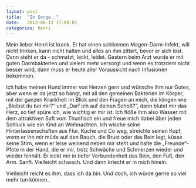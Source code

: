 ```yaml
---
layout: post
title:  "In Sorge.."
date:   2013-06-12 17:00:01
categories: henri
---
```


Mein lieber Henri ist krank. Er hat einen schlimmen Magen-Darm-Infekt, will
nicht trinken, kann nicht halten und alles an ihm zittert, bevor er sich löst.
Dann steht er da – schmatzt, leckt, leidet.  Gestern beim Arzt wurde er mit
guten Darmbakterien und vielem mehr versorgt und wenn es trotzdem nicht besser
wird, dann muss er heute aller Voraussicht nach Infusionen bekommen.

Ich habe meinen Hund immer von Herzen gern und wünsche ihm nur Gutes, aber wenn
er da jetzt so hängt, mit all den gemeinen Bakterien im Körper, mit der ganzen
Krankheit im Blick und den Fragen an mich, die klingen wie „Bleibst du bei mir?“
und „Darf ich auf deinen Schoß?“, dann blutet mir das Herz, so tief spüre ich,
wie wichtig er mir ist.  Ich flöße ihm also Wasser mit dem attraktiven Saft vom
Thunfisch ein und freue mich dabei über jeden Schluck wie ein Kind an
Weihnachten. Ich wische seine Hinterlassenschaften aus Flur, Küche und Co weg,
streichle seinen Kopf, wenn er ihn mir müde auf den Bauch, die Brust oder das
Bein legt, küsse seine Stirn, wenn er leise weinend neben mir steht und halte
die „Freunde“-Pfote in der Hand, die er mir, trotz Schwäche und Schmerzen wieder
und wieder hinhält. Er leckt mir in tiefer Verbundenheit das Bein, den Fuß, den
Arm. Sanft. Vielleicht schwach. Und dann kriecht er in mich hinein.

Vielleicht reicht es ihm, dass ich da bin. Und doch, ich würde gerne so viel
mehr tun können..
